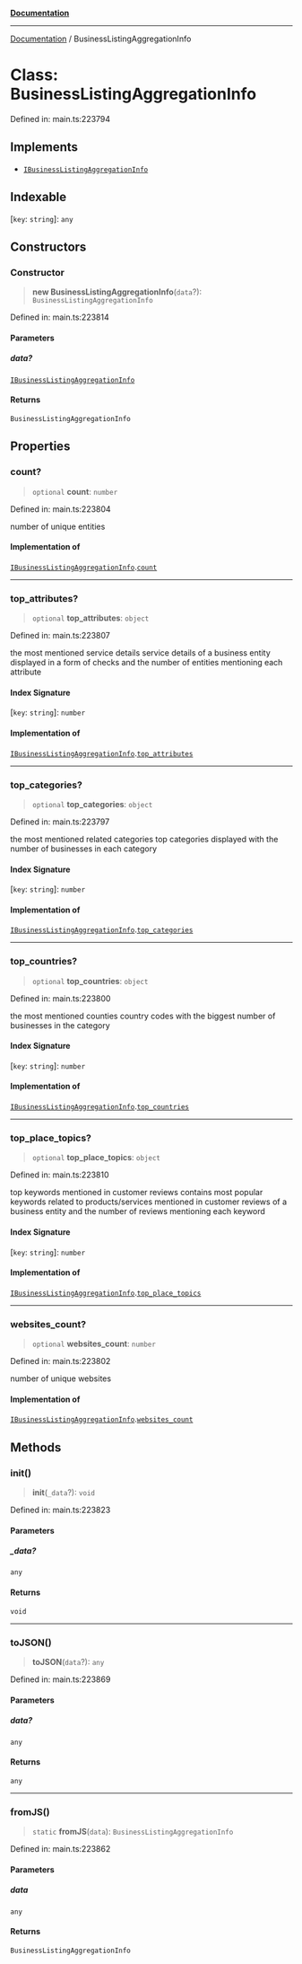 [**Documentation**](../README.md)

***

[Documentation](../README.md) / BusinessListingAggregationInfo

# Class: BusinessListingAggregationInfo

Defined in: main.ts:223794

## Implements

- [`IBusinessListingAggregationInfo`](../interfaces/IBusinessListingAggregationInfo.md)

## Indexable

\[`key`: `string`\]: `any`

## Constructors

### Constructor

> **new BusinessListingAggregationInfo**(`data`?): `BusinessListingAggregationInfo`

Defined in: main.ts:223814

#### Parameters

##### data?

[`IBusinessListingAggregationInfo`](../interfaces/IBusinessListingAggregationInfo.md)

#### Returns

`BusinessListingAggregationInfo`

## Properties

### count?

> `optional` **count**: `number`

Defined in: main.ts:223804

number of unique entities

#### Implementation of

[`IBusinessListingAggregationInfo`](../interfaces/IBusinessListingAggregationInfo.md).[`count`](../interfaces/IBusinessListingAggregationInfo.md#count)

***

### top\_attributes?

> `optional` **top\_attributes**: `object`

Defined in: main.ts:223807

the most mentioned service details
service details of a business entity displayed in a form of checks and the number of entities mentioning each attribute

#### Index Signature

\[`key`: `string`\]: `number`

#### Implementation of

[`IBusinessListingAggregationInfo`](../interfaces/IBusinessListingAggregationInfo.md).[`top_attributes`](../interfaces/IBusinessListingAggregationInfo.md#top_attributes)

***

### top\_categories?

> `optional` **top\_categories**: `object`

Defined in: main.ts:223797

the most mentioned related categories
top categories displayed with the number of businesses in each category

#### Index Signature

\[`key`: `string`\]: `number`

#### Implementation of

[`IBusinessListingAggregationInfo`](../interfaces/IBusinessListingAggregationInfo.md).[`top_categories`](../interfaces/IBusinessListingAggregationInfo.md#top_categories)

***

### top\_countries?

> `optional` **top\_countries**: `object`

Defined in: main.ts:223800

the most mentioned counties
country codes with the biggest number of businesses in the category

#### Index Signature

\[`key`: `string`\]: `number`

#### Implementation of

[`IBusinessListingAggregationInfo`](../interfaces/IBusinessListingAggregationInfo.md).[`top_countries`](../interfaces/IBusinessListingAggregationInfo.md#top_countries)

***

### top\_place\_topics?

> `optional` **top\_place\_topics**: `object`

Defined in: main.ts:223810

top keywords mentioned in customer reviews
contains most popular keywords related to products/services mentioned in customer reviews of a business entity and the number of reviews mentioning each keyword

#### Index Signature

\[`key`: `string`\]: `number`

#### Implementation of

[`IBusinessListingAggregationInfo`](../interfaces/IBusinessListingAggregationInfo.md).[`top_place_topics`](../interfaces/IBusinessListingAggregationInfo.md#top_place_topics)

***

### websites\_count?

> `optional` **websites\_count**: `number`

Defined in: main.ts:223802

number of unique websites

#### Implementation of

[`IBusinessListingAggregationInfo`](../interfaces/IBusinessListingAggregationInfo.md).[`websites_count`](../interfaces/IBusinessListingAggregationInfo.md#websites_count)

## Methods

### init()

> **init**(`_data`?): `void`

Defined in: main.ts:223823

#### Parameters

##### \_data?

`any`

#### Returns

`void`

***

### toJSON()

> **toJSON**(`data`?): `any`

Defined in: main.ts:223869

#### Parameters

##### data?

`any`

#### Returns

`any`

***

### fromJS()

> `static` **fromJS**(`data`): `BusinessListingAggregationInfo`

Defined in: main.ts:223862

#### Parameters

##### data

`any`

#### Returns

`BusinessListingAggregationInfo`
